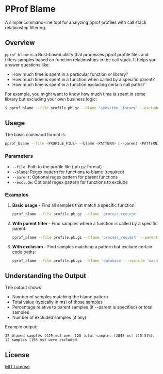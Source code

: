 # PProf Blame

A simple command-line tool for analyzing pprof profiles with call stack relationship filtering.

## Overview

`pprof_blame` is a Rust-based utility that processes pprof profile files and filters samples based on function relationships in the call stack. It helps you answer questions like:

- How much time is spent in a particular function or library?
- How much time is spent in a function when called by a specific parent?
- How much time is spent in a function excluding certain call paths?

For example, you might want to know how much time is spent in some library but excluding your own business logic:

```bash
$ pprof_blame --file profile.pb.gz --blame 'gems/the_library' --exclude 'app/my_business_logic'
```

## Usage

The basic command format is:

```bash
pprof_blame --file <PROFILE_FILE> --blame <PATTERN> [--parent <PATTERN>] [--exclude <PATTERN>]
```

### Parameters

- `--file`: Path to the profile file (.pb.gz format)
- `--blame`: Regex pattern for functions to blame (required)
- `--parent`: Optional regex pattern for parent functions
- `--exclude`: Optional regex pattern for functions to exclude

### Examples

1. **Basic usage** - Find all samples that match a specific function:

   ```bash
   pprof_blame --file profile.pb.gz --blame 'process_request'
   ```

2. **With parent filter** - Find samples where a function is called by a specific parent:

   ```bash
   pprof_blame --file profile.pb.gz --blame 'process_request' --parent 'handle_connection'
   ```

3. **With exclusion** - Find samples matching a pattern but exclude certain code paths:
   ```bash
   pprof_blame --file profile.pb.gz --blame 'database' --exclude 'cache_lookup'
   ```

## Understanding the Output

The output shows:

- Number of samples matching the blame pattern
- Total value (typically in ms) of those samples
- Percentage relative to parent samples (if --parent is specified) or total samples
- Number of excluded samples (if any)

Example output:

```
32 blamed samples (420 ms) over 128 total samples (2048 ms) (20.51%).
12 samples (156 ms) were excluded.
```

## License

[MIT License](LICENSE)
